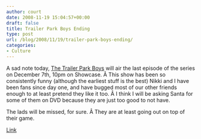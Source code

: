 ```yaml
---
author: court
date: 2008-11-19 15:04:57+00:00
draft: false
title: Trailer Park Boys Ending
type: post
url: /blog/2008/11/19/trailer-park-boys-ending/
categories:
- Culture
---
```


A sad note today, [The Trailer Park Boys](http://www.trailerparkboys.com) will air the last episode of the series on December 7th, 10pm on Showcase. Â This show has been so consistently funny (although the earliest stuff is the best) Nikki and I have been fans since day one, and have bugged most of our other friends enough to at least pretend they like it too. Â I think I will be asking Santa for some of them on DVD because they are just too good to not have.

The lads will be missed, for sure. Â They are at least going out on top of their game.

[Link](http://www.theglobeandmail.com/servlet/story/RTGAM.20081114.wtrailer1114/BNStory/Entertainment/)
